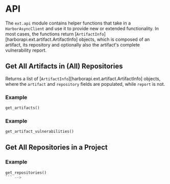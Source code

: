 # API

The `ext.api` module contains helper functions that take in a `HarborAsyncClient` and use it to provide new or extended functionality. In most cases, the functions return [`ArtifactInfo`][harborapi.ext.artifact.ArtifactInfo] objects, which is composed of an artifact, its repository and optionally also the artifact's complete vulnerability report.


## Get All Artifacts in (All) Repositories


Returns a list of [`ArtifactInfo`][harborapi.ext.artifact.ArtifactInfo] objects, where the `artifact` and `repository` fields are populated, while `report` is not.

### Example

```py
get_artifacts()
```




### Example

```py
get_artifact_vulnerabilities()
```



## Get All Repositories in a Project

### Example

```py
get_repositories()
``` -->
